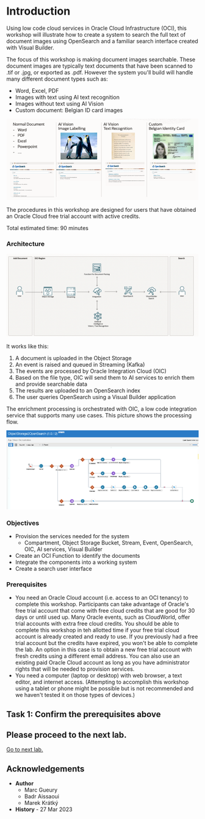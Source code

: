 
# Introduction

Using low code cloud services in Oracle Cloud Infrastructure (OCI), this workshop will illustrate how to create a system to search the full text of document images using OpenSearch and a familiar search interface created with Visual Builder.

The focus of this workshop is making document images searchable. These document images are typically text documents that have been scanned to .tif or .jpg, or exported as .pdf. However the system you'll build will handle many different document types such as:
- Word, Excel, PDF 
- Images with text using AI text recognition
- Images without text using AI Vision
- Custom document: Belgian ID card images

![Introduction Usecase](images/opensearch-intro.png)

The procedures in this workshop are designed for users that have obtained an Oracle Cloud free trial account with active credits. 

Total estimated time: 90 minutes

### Architecture

![Architecture](images/opensearch-architecture.png)

It works like this:
1. A document is uploaded in the Object Storage
1. An event is raised and queued in Streaming (Kafka)
1. The events are processed by Oracle Integration Cloud (OIC)
1. Based on the file type, OIC will send them to AI services to enrich them and provide searchable data
1. The results are uploaded to an OpenSearch index
1. The user queries OpenSearch using a Visual Builder application

The enrichment processing is orchestrated with OIC, a low code integration service that supports many use cases. This picture shows the processing flow.

![Integration](images/opensearch-oic.png)



### Objectives

- Provision the services needed for the system
    - Compartment, Object Storage Bucket, Stream, Event, OpenSearch, OIC, AI services, Visual Builder
- Create an OCI Function to identify the documents
- Integrate the components into a working system
- Create a search user interface

### Prerequisites
- You need an Oracle Cloud account (i.e. access to an OCI tenancy) to complete this workshop. Participants can take advantage of Oracle's free trial account that come with free cloud credits that are good for 30 days or until used up. Many Oracle events, such as CloudWorld, offer trial accounts with extra free cloud credits. You should be able to complete this workshop in teh allotted time if your free trial cloud account is already created and ready to use. If you previously had a free trial account but the credits have expired, you won't be able to complete the lab. An option in this case is to obtain a new free trial account with fresh credits using a different email address. You can also use an existing paid Oracle Cloud account as long as you have administrator rights that will be needed to provision services.
- You need a computer (laptop or desktop) with web browser, a text editor, and internet access. (Attempting to accomplish this workshop using a tablet or phone might be possible but is not recommended and we haven't tested it on those types of devices.)

## Task 1: Confirm the prerequisites above

## Please proceed to the next lab.
[Go to next lab.](#next)

## Acknowledgements 
- **Author**
    - Marc Gueury
    - Badr Aissaoui
    - Marek Krátký 
- **History** - 27 Mar 2023